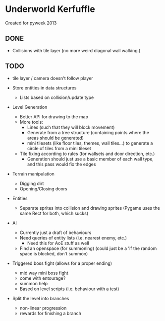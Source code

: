 Underworld Kerfuffle
====================

Created for pyweek 2013

DONE
----

* Collisions with tile layer (no more weird diagonal wall walking.)

TODO
----

* tile layer / camera doesn't follow player

* Store entities in data structures
  - Lists based on collision/update type

* Level Generation
  - Better API for drawing to the map
  - More tools:
    - Lines (such that they will block movement)
    - Generate from a tree structure (containing points where the areas should be generated)
    - mini tilesets (like floor tiles, themes, wall tiles...) to generate a circle of tiles from a mini tileset
  - Tile fixing according to rules (for wallsets and door direction, etc.)
    - Generation should just use a basic member of each wall type, and this pass would fix the edges
  
* Terrain manipulation
  - Digging dirt
  - Opening/Closing doors
  
* Entities
  - Separate sprites into collision and drawing sprites (Pygame uses the same Rect for both, which sucks)
  
* AI
  - Currently just a draft of behaviours
  - Need queries of entity lists (i.e. nearest enemy, etc.)
    - Need this for AoE stuff as well
  - Find an openspace (for summoning) (could just be a 'if the random space is blocked, don't summon)
  
* Triggered boss fight (allows for a proper ending)
  - mid way mini boss fight
  - come with entourage?
  - summon help
  - Based on level scripts (i.e. behaviour with a test)

* Split the level into branches
  - non-linear progression
  - rewards for finishing a branch
